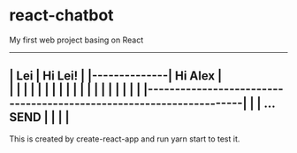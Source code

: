 # react-chatbot
My first web project basing on React

------------------------------------------------------------------------------------
|    Lei       |                                                Hi Lei!             |                                           |--------------|  Hi Alex                                                           |                          
|              |                                                                    |
|              |                                                                    |
|              |                                                                    |
|              |                                                                    |
|              |                                                                    |
|              |                                                                    |
|              |--------------------------------------------------------------------|
|              |   ...                                                   SEND       |
|              |                                                                    |
-------------------------------------------------------------------------------------

This is created by create-react-app and run yarn start to test it.
